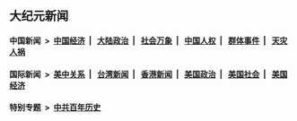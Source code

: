 ## 大纪元新闻

#### 中国新闻 &nbsp;>&nbsp; [中国经济](indexes/ncid283/README.md?10050445) &nbsp;| &nbsp; [大陆政治](indexes/ncid277/README.md?10050445) &nbsp;| &nbsp; [社会万象](indexes/ncid282/README.md?10050445) &nbsp;| &nbsp; [中国人权](indexes/ncid278/README.md?10050445) &nbsp;| &nbsp; [群体事件](indexes/ncid279/README.md?10050445) &nbsp;| &nbsp; [天灾人祸](indexes/ncid280/README.md?10050445)

#### 国际新闻 &nbsp;>&nbsp; [美中关系](indexes/nf1412576/README.md?10050445) &nbsp;| &nbsp; [台湾新闻](indexes/ncid1349361/README.md?10050445) &nbsp;| &nbsp; [香港新闻](indexes/ncid1349362/README.md?10050445) &nbsp;| &nbsp; [美国政治](indexes/ncid1078159/README.md?10050445) &nbsp;| &nbsp; [美国社会](indexes/ncid1078160/README.md?10050445) &nbsp;| &nbsp; [美国经济](indexes/ncid1078158/README.md?10050445)

#### 特别专题 &nbsp;>&nbsp; [中共百年历史](https://github.com/epoch-news/epoch-special/blob/master/README.md?10050445)  

